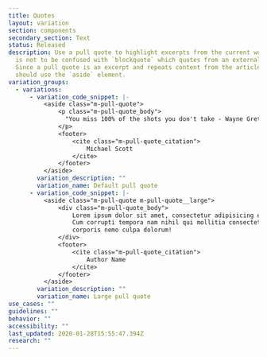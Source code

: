 ```yaml
---
title: Quotes
layout: variation
section: components
secondary_section: Text
status: Released
description: Use a pull quote to highlight excerpts from the current work. This
  is not to be confused with `blockquote` which quotes from an external work.
  Since a pull quote is an excerpt and repeats content from the article you
  should use the `aside` element.
variation_groups:
  - variations:
      - variation_code_snippet: |-
          <aside class="m-pull-quote">
              <p class="m-pull-quote_body">
                "You miss 100% of the shots you don't take - Wayne Gretzky"
              </p>
              <footer>
                  <cite class="m-pull-quote_citation">
                      Michael Scott
                  </cite>
              </footer>
          </aside>
        variation_description: ""
        variation_name: Default pull quote
      - variation_code_snippet: |-
          <aside class="m-pull-quote m-pull-quote__large">
              <div class="m-pull-quote_body">
                  Lorem ipsum dolor sit amet, consectetur adipisicing elit.
                  Cum corrupti tempora nam nihil qui mollitia consectetur
                  corporis nemo culpa dolorum!
              </div>
              <footer>
                  <cite class="m-pull-quote_citation">
                      Author Name
                  </cite>
              </footer>
          </aside>
        variation_description: ""
        variation_name: Large pull quote
use_cases: ""
guidelines: ""
behavior: ""
accessibility: ""
last_updated: 2020-01-28T15:55:47.394Z
research: ""
---
```

